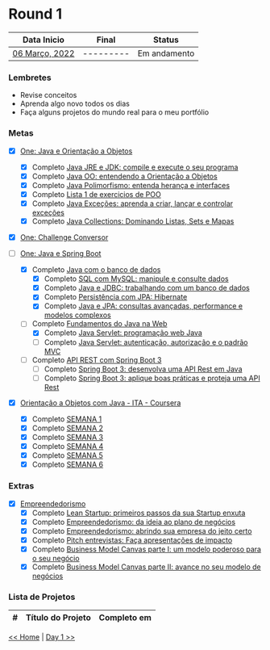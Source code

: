 # Round 1

|         Data Inicio         |   Final   |    Status    |
| :-------------------------: | :-------: | :----------: |
| [06 Março, 2022](dia001.md) | --------- | Em andamento |

### Lembretes

- Revise conceitos
- Aprenda algo novo todos os dias
- Faça alguns projetos do mundo real para o meu portfólio

### Metas

- [x] [One: Java e Orientação a Objetos](https://cursos.alura.com.br/user/willianmw/degree-java-turma4-one-515010/certificate)

  - [x] Completo [Java JRE e JDK: compile e execute o seu programa](https://cursos.alura.com.br/certificate/willianmw/java-primeiros-passos)
  - [x] Completo [Java OO: entendendo a Orientação a Objetos](https://cursos.alura.com.br/certificate/willianmw/java-introducao-orientacao-objetos)
  - [x] Completo [Java Polimorfismo: entenda herança e interfaces](https://cursos.alura.com.br/certificate/willianmw/java-heranca-interfaces-polimorfismo)
  - [x] Completo [Lista 1 de exercicios de POO]()
  - [x] Completo [Java Exceções: aprenda a criar, lançar e controlar exceções](https://cursos.alura.com.br/certificate/willianmw/java-excecoes)
  - [x] Completo [Java Collections: Dominando Listas, Sets e Mapas](https://cursos.alura.com.br/certificate/willianmw/java-collections)

- [x] [One: Challenge Conversor](https://github.com/marcosmwx/Challenge-Conversor)

- [ ] [One: Java e Spring Boot](https://oracle.com/br/education/oracle-next-education/)

  - [x] Completo [Java com o banco de dados]()
    - [x] Completo [SQL com MySQL: manipule e consulte dados](https://cursos.alura.com.br/certificate/willianmw/sql-mysql-manipule-dados-com-sql)
    - [x] Completo [Java e JDBC: trabalhando com um banco de dados](https://cursos.alura.com.br/certificate/willianmw/java-jdbc-trabalhando-banco-dados?lang=pt_BR)
    - [x] Completo [Persistência com JPA: Hibernate](https://cursos.alura.com.br/certificate/willianmw/persistencia-jpa-hibernate)
    - [x] Completo [Java e JPA: consultas avançadas, performance e modelos complexos](https://cursos.alura.com.br/user/willianmw/course/java-jpa-consultas-performance-modelos-complexos/certificate)
  - [ ] Completo [Fundamentos do Java na Web]()
    - [x] Completo [Java Servlet: programação web Java](https://cursos.alura.com.br/certificate/willianmw/java-servlet-programacao-web-java)
    - [ ] Completo [Java Servlet: autenticação, autorização e o padrão MVC]()
  - [ ] Completo [API REST com Spring Boot 3]()
    - [ ] Completo [Spring Boot 3: desenvolva uma API Rest em Java]()
    - [ ] Completo [Spring Boot 3: aplique boas práticas e proteja uma API Rest]()

- [x] [Orientação a Objetos com Java - ITA - Coursera](https://www.coursera.org/account/accomplishments/certificate/4FYB63CRB2MA)
  - [x] Completo [SEMANA 1](https://www.coursera.org/account/accomplishments/certificate/4FYB63CRB2MA)
  - [x] Completo [SEMANA 2](https://www.coursera.org/account/accomplishments/certificate/4FYB63CRB2MA)
  - [x] Completo [SEMANA 3](https://www.coursera.org/account/accomplishments/certificate/4FYB63CRB2MA)
  - [x] Completo [SEMANA 4](https://www.coursera.org/account/accomplishments/certificate/4FYB63CRB2MA)
  - [x] Completo [SEMANA 5](https://www.coursera.org/account/accomplishments/certificate/4FYB63CRB2MA)
  - [x] Completo [SEMANA 6](https://www.coursera.org/account/accomplishments/certificate/4FYB63CRB2MA)

### Extras

- [x] [Empreendedorismo](https://cursos.alura.com.br/user/willianmw/degree-empreendedorismo-turma4-one-517654/certificate)
  - [x] Completo [Lean Startup: primeiros passos da sua Startup enxuta](https://cursos.alura.com.br/certificate/willianmw/lean)
  - [x] Completo [Empreendedorismo: da ideia ao plano de negócios](https://cursos.alura.com.br/certificate/willianmw/empreendedorismo)
  - [x] Completo [Empreendedorismo: abrindo sua empresa do jeito certo](https://cursos.alura.com.br/certificate/willianmw/empreendedorismo-abra-sua-empresa)
  - [x] Completo [Pitch entrevistas: Faça apresentações de impacto](https://cursos.alura.com.br/certificate/willianmw/pitch-entrevistas)
  - [x] Completo [Business Model Canvas parte I: um modelo poderoso para o seu negócio](https://cursos.alura.com.br/certificate/willianmw/business-model-canvas)
  - [x] Completo [Business Model Canvas parte II: avance no seu modelo de negócios](https://cursos.alura.com.br/certificate/willianmw/avance-na-construcao-de-negocios)

### Lista de Projetos

|  #  | Título do Projeto | Completo em |
| :-: | :---------------: | :---------: |

[<< Home](../README.md) | [Day 1 >>](dia001.md)
